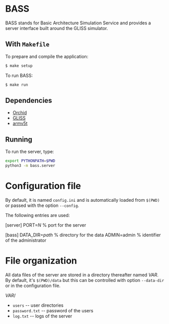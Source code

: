 # BASS

BASS stands for Basic Architecture Simulation Service and provides a server interface built around the GLISS simulator.

## With `Makefile`

To prepare and compile the application:
```sh
$ make setup
```

To run BASS:
```sh
$ make run
```

## Dependencies

  * [Orchid](https://github.com/hcasse/Orchid)
  * [GLISS](https://sourcesup.renater.fr/projects/gliss2)
  * [armv5t](https://sourcesup.renater.fr/projects/gliss2)

## Running

To run the server, type:

```sh
export PYTHONPATH=$PWD
python3 -m bass.server
```


# Configuration file

By default, it is named `config.ini` and is automatically loaded from `$(PWD)`
or passed with the option `--config`.

The following entries are used:

[server]
PORT=_N_			% port for the server

[bass]
DATA_DIR=_path_		% directory for the data
ADMIN=admin			% identifier of the administrator


# File organization

All data files of the server are stored in a directory thereafter named _VAR_.
By default, it's `$(PWD)/data` but this can be controlled with option
`--data-dir` or in the configuration file.

_VAR_/
* `users` -- user directories
* `password.txt` -- password of the users
* `log.txt` -- logs of the server
